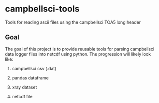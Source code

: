 campbellsci-tools
==============================================
Tools for reading ascii files using the campbellsci TOA5 long header


## Goal
The goal of this project is to provide reusable tools for parsing 
campbellsci data logger files into netcdf using python. The progression
will likely look like:

1) campbellsci csv (.dat)

2) pandas dataframe

3) xray dataset

4) netcdf file

